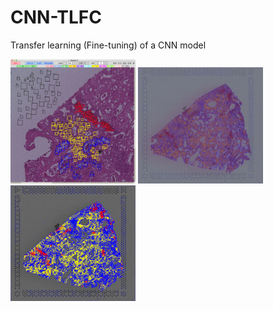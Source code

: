 # CNN-TLFC
Transfer learning (Fine-tuning) of a CNN model

<img width="200px" src="img/FFPE_LUAD_3_B_x10_sample_2k.jpg">
<img width="200px" src="img/FFPE_LUAD_3_B_x10_predict_grid_2k.jpg">
<img width="200px" src="img/FFPE_LUAD_3_B_x10_predict_rect_2k.jpg">
